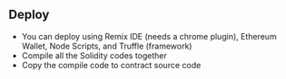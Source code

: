 ## Deploy

- You can deploy using Remix IDE (needs a chrome plugin), Ethereum Wallet, Node Scripts, and Truffle (framework)
- Compile all the Solidity codes together
- Copy the compile code to contract source code